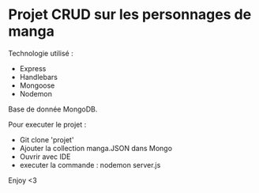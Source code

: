 <h1>Projet CRUD sur les personnages de manga</h1>

Technologie utilisé :
- Express
- Handlebars
- Mongoose
- Nodemon

Base de donnée MongoDB.

Pour executer le projet :
- Git clone 'projet'
- Ajouter la collection manga.JSON dans Mongo
- Ouvrir avec IDE
- executer la commande : nodemon server.js

Enjoy <3
